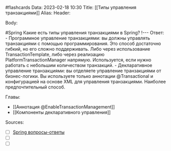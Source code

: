 #flashcards
Data: 2023-02-18 10:30
Title: [[Типы управления транзакциями]]
Alias:
Header:




Body:



#Spring 
Какие есть типы управления транзакциями в Spring?
!---
Ответ:
	- Программное управление транзакциями: вы должны управлять транзакциями с помощью программирования. Это способ достаточно гибкий, но его сложно поддерживать. Либо через использование TransactionTemplate, либо через реализацию PlatformTransactionManager напрямую. Используется, если нужно работать с небольшим количеством транзакций.
	- Декларативное управление транзакциями: вы отделяете управление транзакциями от бизнес-логики. Вы используете только аннотации @Transactional и конфигурацией на основе XML для управления транзакциями. Наиболее предпочтительный способ.
<!--SR:!2023-03-12,2,130-->





Главы:
- [[Аннотация @EnableTransactionManagement]]
- [[Компоненты декларативного управления]]


Sources:
- [ ] [Spring вопросы-ответы](https://docs.google.com/document/d/1eFbKDhPfud_Kj07jHhj-OmZuEfHYWe4HaLUW4pRkZ9U/edit#heading=h.26f0p2oxn1f9)
- [ ] []()
- [ ] []()
